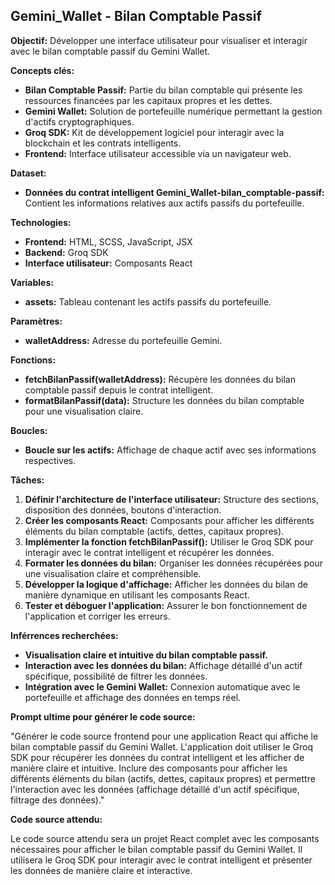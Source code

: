 ##  Gemini_Wallet - Bilan Comptable Passif 

**Objectif:** Développer une interface utilisateur pour visualiser et interagir avec le bilan comptable passif du Gemini Wallet. 

**Concepts clés:**

* **Bilan Comptable Passif:**  Partie du bilan comptable qui présente les ressources financées par les capitaux propres et les dettes.
* **Gemini Wallet:**  Solution de portefeuille numérique permettant la gestion d'actifs cryptographiques.
* **Groq SDK:**  Kit de développement logiciel pour interagir avec la blockchain et les contrats intelligents.
* **Frontend:**  Interface utilisateur accessible via un navigateur web.

**Dataset:**

* **Données du contrat intelligent Gemini_Wallet-bilan_comptable-passif:**  Contient les informations relatives aux actifs passifs du portefeuille.

**Technologies:**

* **Frontend:** HTML, SCSS, JavaScript, JSX
* **Backend:** Groq SDK
* **Interface utilisateur:**  Composants React 

**Variables:**

* **assets:** Tableau contenant les actifs passifs du portefeuille.

**Paramètres:**

* **walletAddress:** Adresse du portefeuille Gemini.

**Fonctions:**

* **fetchBilanPassif(walletAddress):**  Récupère les données du bilan comptable passif depuis le contrat intelligent.
* **formatBilanPassif(data):**  Structure les données du bilan comptable pour une visualisation claire.

**Boucles:**

* **Boucle sur les actifs:**  Affichage de chaque actif avec ses informations respectives.

**Tâches:**

1. **Définir l'architecture de l'interface utilisateur:**  Structure des sections, disposition des données, boutons d'interaction.
2. **Créer les composants React:**  Composants pour afficher les différents éléments du bilan comptable (actifs, dettes, capitaux propres).
3. **Implémenter la fonction fetchBilanPassif():**  Utiliser le Groq SDK pour interagir avec le contrat intelligent et récupérer les données.
4. **Formater les données du bilan:**  Organiser les données récupérées pour une visualisation claire et compréhensible.
5. **Développer la logique d'affichage:**  Afficher les données du bilan de manière dynamique en utilisant les composants React.
6. **Tester et déboguer l'application:**  Assurer le bon fonctionnement de l'application et corriger les erreurs.

**Inférrences recherchées:**

* **Visualisation claire et intuitive du bilan comptable passif.**
* **Interaction avec les données du bilan:**  Affichage détaillé d'un actif spécifique, possibilité de filtrer les données.
* **Intégration avec le Gemini Wallet:**  Connexion automatique avec le portefeuille et affichage des données en temps réel.

**Prompt ultime pour générer le code source:**

"Générer le code source frontend pour une application React qui affiche le bilan comptable passif du Gemini Wallet. L'application doit utiliser le Groq SDK pour récupérer les données du contrat intelligent et les afficher de manière claire et intuitive. Inclure des composants pour afficher les différents éléments du bilan (actifs, dettes, capitaux propres) et permettre l'interaction avec les données (affichage détaillé d'un actif spécifique, filtrage des données)."

**Code source attendu:**

Le code source attendu sera un projet React complet avec les composants nécessaires pour afficher le bilan comptable passif du Gemini Wallet. Il utilisera le Groq SDK pour interagir avec le contrat intelligent et présenter les données de manière claire et interactive.



